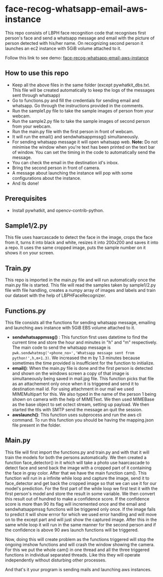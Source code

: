 # face-recog-whatsapp-email-aws-instance
This repo consists of LBPH face recognition code that recognises first person's face and send a whatsapp message and email with the picture of person detected with his/her name. On recognizing second person it launches an ec2 instance with 5GiB volume attached to it.

Follow this link to see demo: [face-recog-whatsapp-email-aws-instance](https://www.linkedin.com/posts/bhardwaj-rahul_internship-aws-summer-activity-6812743957651435520-yuxw)

## How to use this repo
* Keep all the above files in the same folder (except pywhatkit_dbs.txt. This file will be created automatically to keep the logs of the messages sent through whatsapp)
* Go to functions.py and fill the credentials for sending email and whatsapp. Go through the instructions provided in the comments.
* Run the sample1.py file to take the sample images of person from your webcam.
* Run the sample2.py file to take the sample images of second person from your webcam.
* Run the main.py file with the first person in front of webcam.
* It will run the email() and sendwhatsappmssg() simultaneously. 
* For sending whatsapp message it will open whatsapp web. **Note:** Do not minimise the window when you're text has been printed on the text bar of window. You can set the timing in the code to automatically send the message.
* You can check the email in the destination id's inbox.
* Bring the second person in front of camera. 
* A message about launching the instance will pop with some configurations about the instance.
* And its done!

## Prerequisites
* Install pywhatkit, and opencv-contrib-python.

## Sample1/2.py
This file uses haarcascade to detect the face in the image, crops the face from it, turns it into black and white, resizes it into 200x200 and saves it into a repo. It uses the same cropped image, puts the sample number on it shows it on your screen.

## Train.py
This repo is imported in the main.py file and will run automatically once the main.py file is started. This file will read the samples taken by sample1/2.py file with file handling, creates a numpy array of images and labels and train our dataset with the help of LBPHFaceRecognizer.

## Functions.py
This file consists all the functions for sending whatsapp message, emailing and launching aws instance with 5GiB EBS volume attached to it. 
* **sendwhatsappmssg()** : This function first uses datetime to find the current time and store the hour and minutes in "h" and "m" respectively. The main code to send the whatsapp message is ```pwk.sendwhatmsg('<phone_no>','Whatsapp message sent from python!',h,m+1.3)```. We increased the m by 1.3 minutes because sometimes the time provided is insufficient for the function to initialize.
* **email()**: When the main.py file is done and the first person is detected and shown on the windows screen a copy of that image is simultaneously being saved in mail.jpg file. This function picks that file as an attachement only once when it is triggered and send it to destination mail id. For using attachment in our mail we used MIMEMultipart for this. We also typed in the name of the person 1 being shown on camera with the help of MIMEText. We then used MIMEBase as the base object to set octect stream, setting up payload. We then started the ttls with SMTP send the message an quit the session.
* **awslaunch()**: This function uses subprocess and run the aws cli command. To run this function you should be having the mapping.json file present in the folder.

## Main.py
This file will first import the functions.py and train.py and with that it will train the models for both the persons automatically. We then created a function face_detector() in it which will take a photo use haarcascade to detect face and send back the image with a cropped part of it containing the face in gray color. After that we have the main function cam(). This function will run in a infinite while loop and capture the image, send it to face_detector and get back the cropped image so that we can use it for our model's prediction. For the first part of the while loop we first test it with the first person's model and store the result in some variable. We then convert this result out of hundred to make a confidence score. If the confidence score is more than 90 its flag will incremented once and the email and sendwhatsappmssg functions will be triggered only once. If the image fails to predict it will show errror for which we used error handling and will move on to the except part and will just show the captured image. After this in the same while loop it will run in the same manner for the second person and if the confidence is above 90 aws launch functions will be triggered. 

Now, doing this will create problem as the functions triggered will stop the ongoing imshow functions and will crash the window showing the camera. For this we put the whole cam() in one thread and all the three triggered functions in individual separated threads. Like this they will operate independently without disturbing other processes. 



And that's it your program is sending mails and launching aws instances.
